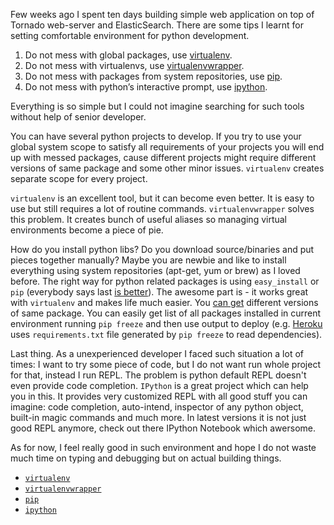 Few weeks ago I spent ten days building simple web application on top of Tornado web-server and ElasticSearch. There are some tips I learnt for setting comfortable environment for python development.

1. Do not mess with global packages, use [virtualenv][1].
2. Do not mess with virtualenvs, use [virtualenvwrapper][2].
3. Do not mess with packages from system repositories, use [pip][3].
4. Do not mess with python’s interactive prompt, use [ipython][4].

Everything is so simple but I could not imagine searching for such tools without help of senior developer.

You can have several python projects to develop. If you try to use your global system scope to satisfy all requirements of your projects you will end up with messed packages, cause different projects might require different versions of same package and some other minor issues. `virtualenv` creates separate scope for every project.

`virtualenv` is an excellent tool, but it can become even better. It is easy to use but still requires a lot of routine commands. `virtualenvwrapper` solves this problem. It creates bunch of useful aliases so managing virtual environments become a piece of pie.

How do you install python libs? Do you download source/binaries and put pieces together manually? Maybe you are newbie and like to install everything using system repositories (apt-get, yum or brew) as I loved before. The right way for python related packages is using `easy_install` or `pip` (everybody says last [is better][5]). The awesome part is - it works great with `virtualenv` and makes life much easier. You [can get][6] different versions of same package. You can easily get list of all packages installed in current environment running `pip freeze` and then use output to deploy (e.g. [Heroku][7] uses `requirements.txt` file generated by `pip freeze` to read dependencies).

Last thing. As a unexperienced developer I faced such situation a lot of times: I want to try some piece of code, but I do not want run whole project for that, instead I run REPL. The problem is python default REPL doesn't even provide code completion. `IPython` is a great project which can help you in this. It provides very customized REPL with all good stuff you can imagine: code completion, auto-intend, inspector of any python object, built-in magic commands and much more. In latest versions it is not just good REPL anymore, check out there IPython Notebook which awersome.

As for now, I feel really good in such environment and hope I do not waste much time on typing and debugging but on actual building things.

- [`virtualenv`][1]
- [`virtualenvwrapper`][2]
- [`pip`][3]
- [`ipython`][4]

[1]: http://www.virtualenv.org/
[2]: http://virtualenvwrapper.readthedocs.org/
[3]: http://www.pip-installer.org/
[4]: http://ipython.org/
[5]: http://stackoverflow.com/questions/3220404/why-use-pip-over-easy-install
[6]: http://stackoverflow.com/questions/5226311/installing-specific-package-versions-with-pip
[7]: http://heroku.com
